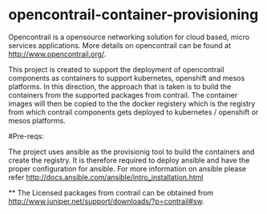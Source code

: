 # opencontrail-container-provisioning

Opencontrail is a opensource networking solution for cloud based, micro services applications. More details on opencontrail can be found
at http://www.opencontrail.org/. 

This project is created to support the deployment of opencontrail components as containers to support kubernetes, openshift and mesos platforms. 
In this direction, the approach that is taken is to build the containers from the supported packages from contrail. The container images 
will then be copied to the the docker registery which is the registry from which contrail components gets deployed to kubernetes / openshift
or mesos platforms. 

#Pre-reqs:

The project uses ansible as the provisionig tool to build the containers and create the registry. It is therefore required to deploy ansible
and have the proper configuration for ansible. For more information on ansible please refer http://docs.ansible.com/ansible/intro_installation.html

** The Licensed packages from contrail can be obtained from http://www.juniper.net/support/downloads/?p=contrail#sw. 

